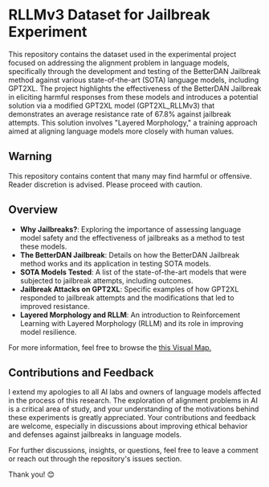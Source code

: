# RLLMv3 Dataset for Jailbreak Experiment

This repository contains the dataset used in the experimental project focused on addressing the alignment problem in language models, specifically through the development and testing of the BetterDAN Jailbreak method against various state-of-the-art (SOTA) language models, including GPT2XL. The project highlights the effectiveness of the BetterDAN Jailbreak in eliciting harmful responses from these models and introduces a potential solution via a modified GPT2XL model (GPT2XL_RLLMv3) that demonstrates an average resistance rate of 67.8% against jailbreak attempts. This solution involves "Layered Morphology," a training approach aimed at aligning language models more closely with human values.

## Warning
This repository contains content that many may find harmful or offensive. Reader discretion is advised. Please proceed with caution.

## Overview

- **Why Jailbreaks?**: Exploring the importance of assessing language model safety and the effectiveness of jailbreaks as a method to test these models.
- **The BetterDAN Jailbreak**: Details on how the BetterDAN Jailbreak method works and its application in testing SOTA models.
- **SOTA Models Tested**: A list of the state-of-the-art models that were subjected to jailbreak attempts, including outcomes.
- **Jailbreak Attacks on GPT2XL**: Specific examples of how GPT2XL responded to jailbreak attempts and the modifications that led to improved resistance.
- **Layered Morphology and RLLM**: An introduction to Reinforcement Learning with Layered Morphology (RLLM) and its role in improving model resilience.


For more information, feel free to browse the [this Visual Map.](https://whimsical.com/the-rllm-wireframe-QQvFHNr6aVDdXRUnyb5NCu)


## Contributions and Feedback
I extend my apologies to all AI labs and owners of language models affected in the process of this research. The exploration of alignment problems in AI is a critical area of study, and your understanding of the motivations behind these experiments is greatly appreciated. Your contributions and feedback are welcome, especially in discussions about improving ethical behavior and defenses against jailbreaks in language models.

For further discussions, insights, or questions, feel free to leave a comment or reach out through the repository's issues section.

Thank you! 😊
